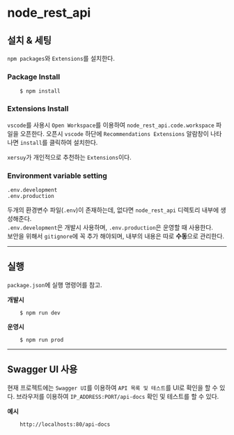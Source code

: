 # node_rest_api

## 설치 & 세팅

`npm packages`와 `Extensions`를 설치한다.

### **Package Install**

```
    $ npm install

```

### **Extensions Install**

`vscode`를 사용시 `Open Workspace`를 이용하여 `node_rest_api.code.workspace` 파일을 오픈한다.
오픈시 `vscode` 하단에 `Recommendations Extensions` 알람창이 나타나면 `install`를 클릭하여 설치한다.

`xersuy`가 개인적으로 추천하는 `Extensions`이다.

### **Environment variable setting**

`.env.development`  
`.env.production`  

두개의 환경변수 파일(`.env`)이 존재하는데, 없다면 `node_rest_api` 디렉토리 내부에 생성해준다.  
`.env.development`은 개발시 사용하며, `.env.production`은 운영할 때 사용한다.  
보안을 위해서 `gitignore`에 꼭 추가 해야되며, 내부의 내용은 따로 **수동**으로 관리한다.


---

## 실행

`package.json`에 실행 명령어를 참고.

**개발시**
```
    $ npm run dev
```

**운영시**
```
    $ npm run prod
```

---
## Swagger UI 사용

현재 프로젝트에는 `Swagger UI`를 이용하여 `API 목록 및 테스트`를 UI로 확인을 할 수 있다.
브라우저를 이용하여 `IP_ADDRESS:PORT/api-docs` 확인 및 테스트를 할 수 있다.

**예시** 
```
    http://localhosts:80/api-docs
```



